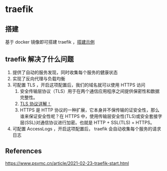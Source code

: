# traefik

## 搭建

基于 docker 镜像即可搭建 traefik ，[搭建示例](https://github.com/tangzhenming/DevOps/blob/main/traefik/example/)

## traefik 解决了什么问题

1. 提供了自动的服务发现，同时收集每个服务的健康状态
2. 实现了反向代理与负载均衡
3. 可配置 TLS ，开启这项配置后，我们的域名就可以使用 HTTPS 访问
   1. 安全传输层协议（TLS）用于在两个通信应用程序之间提供保密性和数据完整性。
   2. [TLS 协议详解！](https://blog.csdn.net/weixin_46622350/article/details/120806194)
   3. HTTPS 是 HTTP 协议的一种扩展，它本身并不保传输的证安全性，那么谁来保证安全性呢？在 HTTPS 中，使用传输层安全性(TLS)或安全套接字层(SSL)对通信协议进行加密。也就是 HTTP + SSL(TLS) = HTTPS。
4. 可配置 AccessLogs ，开启这项配置后， traefik 会自动收集每个服务的请求日志

## References

https://www.psvmc.cn/article/2021-02-23-traefik-start.html
